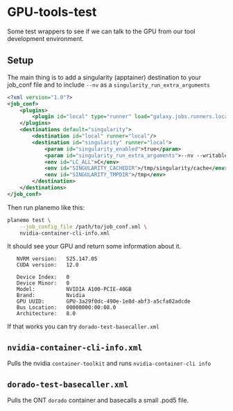 # GPU-tools-test

Some test wrappers to see if we can talk to the GPU from our tool development
environment.

## Setup

The main thing is to add a singularity (apptainer) destination to your job_conf file and to include `--nv` as a `singularity_run_extra_arguments`

```xml
<?xml version="1.0"?>
<job_conf>
    <plugins>
        <plugin id="local" type="runner" load="galaxy.jobs.runners.local:LocalJobRunner" workers="1"/>
    </plugins>
    <destinations default="singularity">
        <destination id="local" runner="local"/>
        <destination id="singularity" runner="local">
            <param id="singularity_enabled">true</param>
            <param id="singularity_run_extra_arguments">--nv --writable-tmpfs</param>
            <env id="LC_ALL">C</env>
            <env id="SINGULARITY_CACHEDIR">/tmp/singularity/cache</env>
            <env id="SINGULARITY_TMPDIR">/tmp</env>
        </destination>
    </destinations>
</job_conf>
```

Then run planemo like this: 

```bash
planemo test \
    --job_config_file /path/to/job_conf.xml \
    nvidia-container-cli-info.xml
```

It should see your GPU and return some information about it.

```
   NVRM version:   525.147.05
   CUDA version:   12.0

   Device Index:   0
   Device Minor:   0
   Model:          NVIDIA A100-PCIE-40GB
   Brand:          Nvidia
   GPU UUID:       GPU-3a29f0dc-490e-1e8d-abf3-a5cfa02adcde
   Bus Location:   00000000:00:08.0
   Architecture:   8.0
```

If that works you can try `dorado-test-basecaller.xml`

## `nvidia-container-cli-info.xml`

Pulls the nvidia `container-toolkit` and runs `nvidia-container-cli info`

## `dorado-test-basecaller.xml`

Pulls the ONT `dorado` container and basecalls a small .pod5 file.
